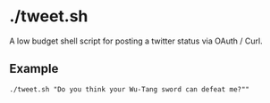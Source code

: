 # ./tweet.sh

A low budget shell script for posting a twitter status via OAuth / Curl.

## Example
	./tweet.sh "Do you think your Wu-Tang sword can defeat me?""

